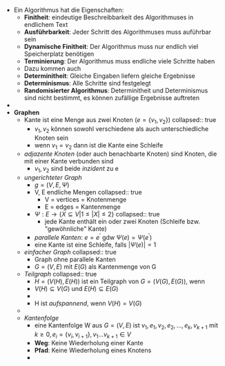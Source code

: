 - Ein Algorithmus hat die Eigenschaften:
	- **Finitheit**: eindeutige Beschreibbarkeit des Algorithmuses in endlichem Text
	- **Ausführbarkeit**: Jeder Schritt des Algorithmuses muss auführbar sein
	- **Dynamische Finitheit**: Der Algorithmus muss nur endlich viel Speicherplatz benötigen
	- **Terminierung**: Der Algorithmus muss endliche viele Schritte haben
	- Dazu kommen auch
	- **Determinitheit**: Gleiche Eingaben liefern gleiche Ergebnisse
	- **Determinismus**: Alle Schritte sind festgelegt
	- **Randomisierter Algorithmus**: Determinitheit und Determinismus sind nicht bestimmt, es können zufällige Ergebnisse auftreten
-
- **Graphen**
	- Kante ist eine Menge aus zwei Knoten ($e=\left\lbrace v_1,v_2\right\rbrace$)
	  collapsed:: true
		- $v_1,v_2$ können sowohl verschiedene als auch unterschiedliche Knoten sein
		- wenn $v_1=v_2$ dann ist die Kante eine Schleife
	- *adjazente Knoten* (oder auch benachbarte Knoten) sind Knoten, die mit einer Kante verbunden sind
		- $v_1,v_2$ sind beide *inzident* zu e
	- *ungerichteter Graph*
		- $g=\left(V,E,\Psi\right)$
		- V, E endliche Mengen
		  collapsed:: true
			- V = vertices = Knotenmenge
			- E = edges = Kantenmenge
		- $\Psi:E\rightarrow\left\lbrace X\subseteq V|1\leq\left|X\right|\leq2\right\rbrace$
		  collapsed:: true
			- jede Kante enthält ein oder zwei Knoten (Schleife bzw. "gewöhnliche" Kante)
		- *parallele Kanten*: $e=e^{\prime}$ gdw $\Psi\left(e\right)=\Psi\left(e^{\prime}\right)$
		- eine Kante ist eine Schleife, falls $\left|\Psi\left(e\right)\right|=1$
	- *einfacher Graph*
	  collapsed:: true
		- Graph ohne parallele Kanten
		- $G=\left(V,E\right)$ mit $E\left(G\right)$ als Kantenmenge von G
	- *Teilgraph*
	  collapsed:: true
		- $H=\left(V\left(H\right),E\left(H\right)\right)$ ist ein Teilgraph von $G=\left(V\left(G\right),E\left(G\right)\right)$, wenn
		- $V\left(H\right)\subseteq V\left(G\right)$ und $E\left(H\right)\subseteq E\left(G\right)$
		-
		- H ist *aufspannend*, wenn $V\left(H\right)=V\left(G\right)$
	-
	- *Kantenfolge*
		- eine Kantenfolge W aus $G=\left(V,E\right)$ ist $v_1,e_1,v_2,e_2,...,e_{k},v_{k+1}$ mit $k\geq0,e_{i}=\left\lbrace v_{i},v_{i+1}\right\rbrace,v_1...v_{k+1}\in V$
		- **Weg**: Keine Wiederholung einer Kante
		- **Pfad**: Keine Wiederholung eines Knotens
		-